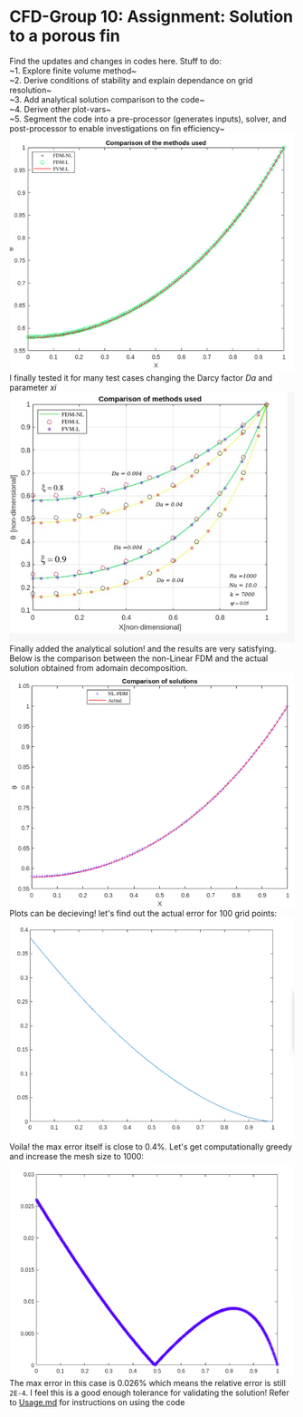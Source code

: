 # CFD-Group 10: Assignment: Solution to a porous fin 
Find the updates and changes in codes here. Stuff to do: \
~1. Explore finite volume method~  \
~2. Derive conditions of stability and explain dependance on grid resolution~ \
~3. Add analytical solution comparison to the code~\
~4. Derive other plot-vars~\
~5. Segment the code into a pre-processor (generates inputs), solver, and post-processor to enable investigations on fin efficiency~
![plot!](https://github.com/RSuryaNarayan/CFD_MEPE11/blob/main/Group%20Assignment/Results/final_compare.png) \
I finally tested it for many test cases changing the Darcy factor *Da* and parameter *xi*  \
![plot!](https://github.com/RSuryaNarayan/CFD_MEPE11/blob/main/Group%20Assignment/Results/multi_plot_compare.jpeg)\
Finally added the analytical solution! and the results are very satisfying. Below is the comparison between the non-Linear FDM and the actual solution obtained from adomain decomposition. 
![plot!](https://github.com/RSuryaNarayan/CFD_MEPE11/blob/main/Group%20Assignment/Results/FDM_Analytical_compare.png) \
Plots can be decieving! let's find out the actual error for 100 grid points: 
![plot!](https://github.com/RSuryaNarayan/CFD_MEPE11/blob/main/Group%20Assignment/Results/error_100_points.png) \
Voila! the max error itself is close to 0.4%. Let's get computationally greedy and increase the mesh size to 1000:
![plot!](https://github.com/RSuryaNarayan/CFD_MEPE11/blob/main/Group%20Assignment/Results/error_1000_points.png) \
The max error in this case is 0.026% which means the relative error is still ```2E-4```. I feel this is a good enough tolerance for validating the solution!
Refer to [Usage.md](https://github.com/RSuryaNarayan/CFD_MEPE11/blob/main/Group%20Assignment/Usage.md) for instructions on using the code
